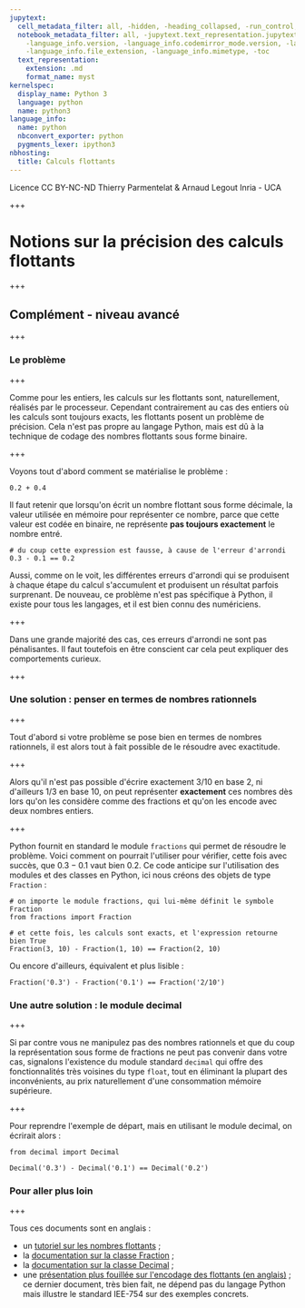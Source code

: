 ```yaml
---
jupytext:
  cell_metadata_filter: all, -hidden, -heading_collapsed, -run_control, -trusted
  notebook_metadata_filter: all, -jupytext.text_representation.jupytext_version, -jupytext.text_representation.format_version,
    -language_info.version, -language_info.codemirror_mode.version, -language_info.codemirror_mode,
    -language_info.file_extension, -language_info.mimetype, -toc
  text_representation:
    extension: .md
    format_name: myst
kernelspec:
  display_name: Python 3
  language: python
  name: python3
language_info:
  name: python
  nbconvert_exporter: python
  pygments_lexer: ipython3
nbhosting:
  title: Calculs flottants
---
```


<div class="licence">
<span>Licence CC BY-NC-ND</span>
<span>Thierry Parmentelat &amp; Arnaud Legout</span>
<span>Inria - UCA</span>
</div>

+++

# Notions sur la précision des calculs flottants

+++

## Complément - niveau avancé

+++

### Le problème

+++

Comme pour les entiers, les calculs sur les flottants sont, naturellement, réalisés par le processeur. Cependant contrairement au cas des entiers où les calculs sont toujours exacts, les flottants posent un problème de précision. Cela n'est pas propre au langage Python, mais est dû à la technique de codage des nombres flottants sous forme binaire.

+++

Voyons tout d'abord comment se matérialise le problème :

```{code-cell} ipython3
0.2 + 0.4
```

Il faut retenir que lorsqu'on écrit un nombre flottant sous forme décimale, la valeur utilisée en mémoire pour représenter ce nombre, parce que cette valeur est codée en binaire, ne représente **pas toujours exactement** le nombre entré.

```{code-cell} ipython3
# du coup cette expression est fausse, à cause de l'erreur d'arrondi
0.3 - 0.1 == 0.2
```

Aussi, comme on le voit, les différentes erreurs d'arrondi qui se produisent à chaque étape du calcul s'accumulent et produisent un résultat parfois surprenant. De nouveau, ce problème n'est pas spécifique à Python, il existe pour tous les langages, et il est bien connu des numériciens.

+++

Dans une grande majorité des cas, ces erreurs d'arrondi ne sont pas pénalisantes. Il faut toutefois en être conscient car cela peut expliquer des comportements curieux.

+++

### Une solution : penser en termes de nombres rationnels

+++

Tout d'abord si votre problème se pose bien en termes de nombres rationnels, il est alors tout à fait possible de le résoudre avec exactitude.

+++

Alors qu'il n'est pas possible d'écrire exactement $3/10$ en base 2, ni d'ailleurs $1/3$ en base 10, on peut représenter **exactement** ces nombres dès lors qu'on les considère comme des fractions et qu'on les encode avec deux nombres entiers.

+++

Python fournit en standard le module `fractions` qui permet de résoudre le problème. Voici comment on pourrait l'utiliser pour vérifier, cette fois avec succès, que $0.3 - 0.1$ vaut bien $0.2$. Ce code anticipe sur l'utilisation des modules et des classes en Python, ici nous créons des objets de type `Fraction` :

```{code-cell} ipython3
# on importe le module fractions, qui lui-même définit le symbole Fraction
from fractions import Fraction

# et cette fois, les calculs sont exacts, et l'expression retourne bien True
Fraction(3, 10) - Fraction(1, 10) == Fraction(2, 10)
```

Ou encore d'ailleurs, équivalent et plus lisible :

```{code-cell} ipython3
Fraction('0.3') - Fraction('0.1') == Fraction('2/10')
```

### Une autre solution : le module decimal

+++

Si par contre vous ne manipulez pas des nombres rationnels et que du coup la représentation sous forme de fractions ne peut pas convenir dans votre cas, signalons l'existence du module standard `decimal` qui offre des fonctionnalités très voisines du type `float`, tout en éliminant la plupart des inconvénients, au prix naturellement d'une consommation mémoire supérieure.

+++

Pour reprendre l'exemple de départ, mais en utilisant le module decimal, on écrirait alors :

```{code-cell} ipython3
from decimal import Decimal

Decimal('0.3') - Decimal('0.1') == Decimal('0.2')
```

### Pour aller plus loin

+++

Tous ces documents sont en anglais :

* un [tutoriel sur les nombres flottants](https://docs.python.org/3/tutorial/floatingpoint.html) ;
* la [documentation sur la classe Fraction](https://docs.python.org/3/library/fractions.html) ;
* la [documentation sur la classe Decimal](https://docs.python.org/3/library/decimal.html) ;
* une [présentation plus fouillée sur l'encodage des flottants (en anglais)](http://mathcenter.oxford.emory.edu/site/cs170/ieee754/) ; ce dernier document, très bien fait, ne dépend pas du langage Python mais illustre le standard IEE-754 sur des exemples concrets.

